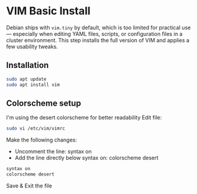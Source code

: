 # VIM Basic Install
Debian ships with `vim.tiny` by default, which is too limited for practical use — especially when editing YAML files, scripts, or configuration files in a cluster environment.
This step installs the full version of VIM and applies a few usability tweaks.

## Installation
```bash
sudo apt update
sudo apt install vim
```

## Colorscheme setup
I'm using the desert colorscheme for better readability
Edit file:
```bash
sudo vi /etc/vim/vimrc
```
Make the following changes:
- Uncomment the line: syntax on
- Add the line directly below syntax on: colorscheme desert
```bash
syntax on
colorscheme desert
```
Save & Exit the file

